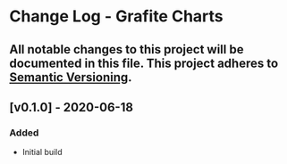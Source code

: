 # Change Log - Grafite Charts
All notable changes to this project will be documented in this file.
This project adheres to [Semantic Versioning](http://semver.org/).
----

## [v0.1.0] - 2020-06-18

### Added
- Initial build
